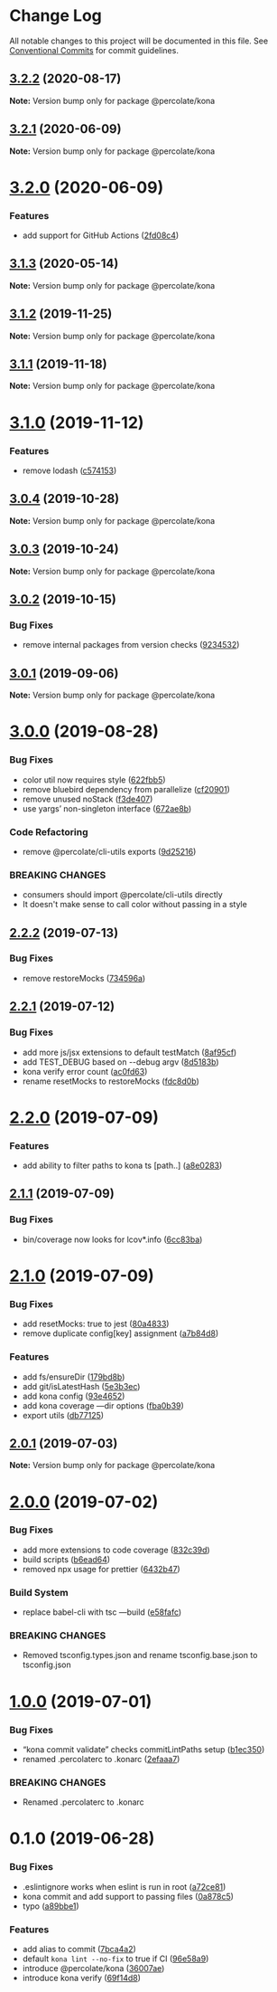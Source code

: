 # Change Log

All notable changes to this project will be documented in this file.
See [Conventional Commits](https://conventionalcommits.org) for commit guidelines.

## [3.2.2](https://github.com/percolate/blend/tree/master/pkgs/kona/compare/@percolate/kona@3.2.1...@percolate/kona@3.2.2) (2020-08-17)

**Note:** Version bump only for package @percolate/kona





## [3.2.1](https://github.com/percolate/blend/tree/master/pkgs/kona/compare/@percolate/kona@3.2.0...@percolate/kona@3.2.1) (2020-06-09)

**Note:** Version bump only for package @percolate/kona





# [3.2.0](https://github.com/percolate/blend/tree/master/pkgs/kona/compare/@percolate/kona@3.1.3...@percolate/kona@3.2.0) (2020-06-09)


### Features

* add support for GitHub Actions ([2fd08c4](https://github.com/percolate/blend/tree/master/pkgs/kona/commit/2fd08c4794e91fbc3524caa7bb43b12a4209afd5))





## [3.1.3](https://github.com/percolate/blend/tree/master/pkgs/kona/compare/@percolate/kona@3.1.2...@percolate/kona@3.1.3) (2020-05-14)

**Note:** Version bump only for package @percolate/kona





## [3.1.2](https://github.com/percolate/blend/tree/master/pkgs/kona/compare/@percolate/kona@3.1.1...@percolate/kona@3.1.2) (2019-11-25)

**Note:** Version bump only for package @percolate/kona





## [3.1.1](https://github.com/percolate/blend/tree/master/pkgs/kona/compare/@percolate/kona@3.1.0...@percolate/kona@3.1.1) (2019-11-18)

**Note:** Version bump only for package @percolate/kona





# [3.1.0](https://github.com/percolate/blend/tree/master/pkgs/kona/compare/@percolate/kona@3.0.4...@percolate/kona@3.1.0) (2019-11-12)


### Features

* remove lodash ([c574153](https://github.com/percolate/blend/tree/master/pkgs/kona/commit/c574153fe29283dc071fb611c7ebe53f123b0730))





## [3.0.4](https://github.com/percolate/blend/tree/master/pkgs/kona/compare/@percolate/kona@3.0.3...@percolate/kona@3.0.4) (2019-10-28)

**Note:** Version bump only for package @percolate/kona





## [3.0.3](https://github.com/percolate/blend/tree/master/pkgs/kona/compare/@percolate/kona@3.0.2...@percolate/kona@3.0.3) (2019-10-24)

**Note:** Version bump only for package @percolate/kona





## [3.0.2](https://github.com/percolate/blend/tree/master/pkgs/kona/compare/@percolate/kona@3.0.1...@percolate/kona@3.0.2) (2019-10-15)


### Bug Fixes

* remove internal packages from version checks ([9234532](https://github.com/percolate/blend/tree/master/pkgs/kona/commit/923453246b524fa62f815b98538c264e968eba99))





## [3.0.1](https://github.com/percolate/blend/tree/master/pkgs/kona/compare/@percolate/kona@3.0.0...@percolate/kona@3.0.1) (2019-09-06)

**Note:** Version bump only for package @percolate/kona





# [3.0.0](https://github.com/percolate/blend/tree/master/pkgs/kona/compare/@percolate/kona@2.2.2...@percolate/kona@3.0.0) (2019-08-28)


### Bug Fixes

* color util now requires style ([622fbb5](https://github.com/percolate/blend/tree/master/pkgs/kona/commit/622fbb5))
* remove bluebird dependency from parallelize ([cf20901](https://github.com/percolate/blend/tree/master/pkgs/kona/commit/cf20901))
* remove unused noStack ([f3de407](https://github.com/percolate/blend/tree/master/pkgs/kona/commit/f3de407))
* use yargs’ non-singleton interface ([672ae8b](https://github.com/percolate/blend/tree/master/pkgs/kona/commit/672ae8b))


### Code Refactoring

* remove @percolate/cli-utils exports ([9d25216](https://github.com/percolate/blend/tree/master/pkgs/kona/commit/9d25216))


### BREAKING CHANGES

* consumers should import @percolate/cli-utils directly
* It doesn't make sense to call color without passing in a style





## [2.2.2](https://github.com/percolate/blend/tree/master/pkgs/kona/compare/@percolate/kona@2.2.1...@percolate/kona@2.2.2) (2019-07-13)


### Bug Fixes

* remove restoreMocks ([734596a](https://github.com/percolate/blend/tree/master/pkgs/kona/commit/734596a))





## [2.2.1](https://github.com/percolate/blend/tree/master/pkgs/kona/compare/@percolate/kona@2.2.0...@percolate/kona@2.2.1) (2019-07-12)


### Bug Fixes

* add more js/jsx extensions to default testMatch ([8af95cf](https://github.com/percolate/blend/tree/master/pkgs/kona/commit/8af95cf))
* add TEST_DEBUG based on --debug argv ([8d5183b](https://github.com/percolate/blend/tree/master/pkgs/kona/commit/8d5183b))
* kona verify error count ([ac0fd63](https://github.com/percolate/blend/tree/master/pkgs/kona/commit/ac0fd63))
* rename resetMocks to restoreMocks ([fdc8d0b](https://github.com/percolate/blend/tree/master/pkgs/kona/commit/fdc8d0b))





# [2.2.0](https://github.com/percolate/blend/tree/master/pkgs/kona/compare/@percolate/kona@2.1.1...@percolate/kona@2.2.0) (2019-07-09)


### Features

* add ability to filter paths to kona ts [path..] ([a8e0283](https://github.com/percolate/blend/tree/master/pkgs/kona/commit/a8e0283))





## [2.1.1](https://github.com/percolate/blend/tree/master/pkgs/kona/compare/@percolate/kona@2.1.0...@percolate/kona@2.1.1) (2019-07-09)


### Bug Fixes

* bin/coverage now looks for lcov*.info ([6cc83ba](https://github.com/percolate/blend/tree/master/pkgs/kona/commit/6cc83ba))





# [2.1.0](https://github.com/percolate/blend/tree/master/pkgs/kona/compare/@percolate/kona@2.0.1...@percolate/kona@2.1.0) (2019-07-09)


### Bug Fixes

* add resetMocks: true to jest ([80a4833](https://github.com/percolate/blend/tree/master/pkgs/kona/commit/80a4833))
* remove duplicate config[key] assignment ([a7b84d8](https://github.com/percolate/blend/tree/master/pkgs/kona/commit/a7b84d8))


### Features

* add fs/ensureDir ([179bd8b](https://github.com/percolate/blend/tree/master/pkgs/kona/commit/179bd8b))
* add git/isLatestHash ([5e3b3ec](https://github.com/percolate/blend/tree/master/pkgs/kona/commit/5e3b3ec))
* add kona config ([93e4652](https://github.com/percolate/blend/tree/master/pkgs/kona/commit/93e4652))
* add kona coverage —dir options ([fba0b39](https://github.com/percolate/blend/tree/master/pkgs/kona/commit/fba0b39))
* export utils ([db77125](https://github.com/percolate/blend/tree/master/pkgs/kona/commit/db77125))





## [2.0.1](https://github.com/percolate/blend/tree/master/pkgs/kona/compare/@percolate/kona@2.0.0...@percolate/kona@2.0.1) (2019-07-03)

**Note:** Version bump only for package @percolate/kona





# [2.0.0](https://github.com/percolate/blend/tree/master/pkgs/kona/compare/@percolate/kona@1.0.0...@percolate/kona@2.0.0) (2019-07-02)


### Bug Fixes

* add more extensions to code coverage ([832c39d](https://github.com/percolate/blend/tree/master/pkgs/kona/commit/832c39d))
* build scripts ([b6ead64](https://github.com/percolate/blend/tree/master/pkgs/kona/commit/b6ead64))
* removed npx usage for prettier ([6432b47](https://github.com/percolate/blend/tree/master/pkgs/kona/commit/6432b47))


### Build System

* replace babel-cli with tsc —build ([e58fafc](https://github.com/percolate/blend/tree/master/pkgs/kona/commit/e58fafc))


### BREAKING CHANGES

* Removed tsconfig.types.json and rename tsconfig.base.json to tsconfig.json





# [1.0.0](https://github.com/percolate/blend/tree/master/pkgs/kona/compare/@percolate/kona@0.1.0...@percolate/kona@1.0.0) (2019-07-01)


### Bug Fixes

* “kona commit validate” checks commitLintPaths setup ([b1ec350](https://github.com/percolate/blend/tree/master/pkgs/kona/commit/b1ec350))
* renamed .percolaterc to .konarc ([2efaaa7](https://github.com/percolate/blend/tree/master/pkgs/kona/commit/2efaaa7))


### BREAKING CHANGES

* Renamed .percolaterc to .konarc





# 0.1.0 (2019-06-28)


### Bug Fixes

* .eslintignore works when eslint is run in root ([a72ce81](https://github.com/percolate/blend/tree/master/pkgs/kona/commit/a72ce81))
* kona commit and add support to passing files ([0a878c5](https://github.com/percolate/blend/tree/master/pkgs/kona/commit/0a878c5))
* typo ([a89bbe1](https://github.com/percolate/blend/tree/master/pkgs/kona/commit/a89bbe1))


### Features

* add alias to commit ([7bca4a2](https://github.com/percolate/blend/tree/master/pkgs/kona/commit/7bca4a2))
* default `kona lint --no-fix` to true if CI ([96e58a9](https://github.com/percolate/blend/tree/master/pkgs/kona/commit/96e58a9))
* introduce @percolate/kona ([36007ae](https://github.com/percolate/blend/tree/master/pkgs/kona/commit/36007ae))
* introduce kona verify ([69f14d8](https://github.com/percolate/blend/tree/master/pkgs/kona/commit/69f14d8))
